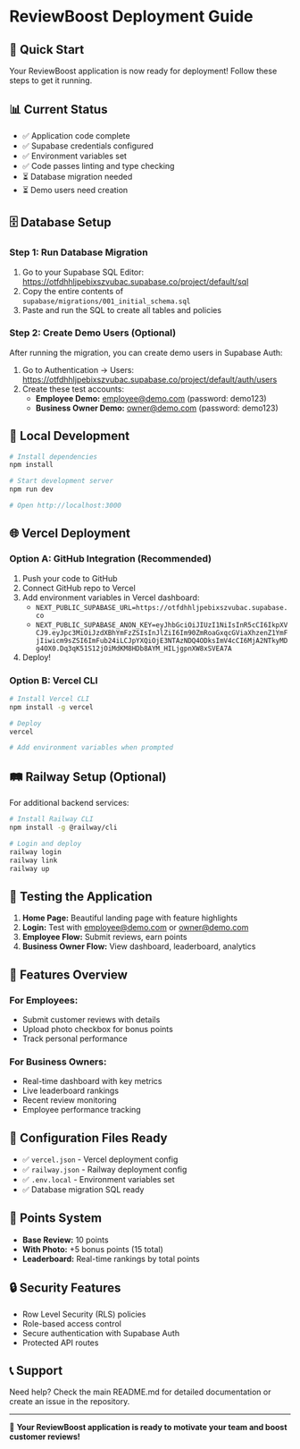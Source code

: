 # ReviewBoost Deployment Guide

## 🎯 Quick Start

Your ReviewBoost application is now ready for deployment! Follow these steps to get it running.

## 📊 Current Status
- ✅ Application code complete
- ✅ Supabase credentials configured
- ✅ Environment variables set
- ✅ Code passes linting and type checking
- ⏳ Database migration needed
- ⏳ Demo users need creation

## 🗄️ Database Setup

### Step 1: Run Database Migration

1. Go to your Supabase SQL Editor: https://otfdhhljpebixszvubac.supabase.co/project/default/sql
2. Copy the entire contents of `supabase/migrations/001_initial_schema.sql`
3. Paste and run the SQL to create all tables and policies

### Step 2: Create Demo Users (Optional)

After running the migration, you can create demo users in Supabase Auth:

1. Go to Authentication → Users: https://otfdhhljpebixszvubac.supabase.co/project/default/auth/users
2. Create these test accounts:
   - **Employee Demo:** employee@demo.com (password: demo123)
   - **Business Owner Demo:** owner@demo.com (password: demo123)

## 🚀 Local Development

```bash
# Install dependencies
npm install

# Start development server
npm run dev

# Open http://localhost:3000
```

## 🌐 Vercel Deployment

### Option A: GitHub Integration (Recommended)

1. Push your code to GitHub
2. Connect GitHub repo to Vercel
3. Add environment variables in Vercel dashboard:
   - `NEXT_PUBLIC_SUPABASE_URL=https://otfdhhljpebixszvubac.supabase.co`
   - `NEXT_PUBLIC_SUPABASE_ANON_KEY=eyJhbGciOiJIUzI1NiIsInR5cCI6IkpXVCJ9.eyJpc3MiOiJzdXBhYmFzZSIsInJlZiI6Im90ZmRoaGxqcGViaXhzenZ1YmFjIiwicm9sZSI6ImFub24iLCJpYXQiOjE3NTAzNDQ4ODksImV4cCI6MjA2NTkyMDg4OX0.Dq3qK51S12jOiMdKM8HDb8AYM_HILjgpnXW8xSVEA7A`
4. Deploy!

### Option B: Vercel CLI

```bash
# Install Vercel CLI
npm install -g vercel

# Deploy
vercel

# Add environment variables when prompted
```

## 🛤️ Railway Setup (Optional)

For additional backend services:

```bash
# Install Railway CLI
npm install -g @railway/cli

# Login and deploy
railway login
railway link
railway up
```

## 🧪 Testing the Application

1. **Home Page:** Beautiful landing page with feature highlights
2. **Login:** Test with employee@demo.com or owner@demo.com
3. **Employee Flow:** Submit reviews, earn points
4. **Business Owner Flow:** View dashboard, leaderboard, analytics

## 📱 Features Overview

### For Employees:
- Submit customer reviews with details
- Upload photo checkbox for bonus points
- Track personal performance

### For Business Owners:
- Real-time dashboard with key metrics
- Live leaderboard rankings
- Recent review monitoring
- Employee performance tracking

## 🔧 Configuration Files Ready

- ✅ `vercel.json` - Vercel deployment config
- ✅ `railway.json` - Railway deployment config
- ✅ `.env.local` - Environment variables set
- ✅ Database migration SQL ready

## 🎯 Points System

- **Base Review:** 10 points
- **With Photo:** +5 bonus points (15 total)
- **Leaderboard:** Real-time rankings by total points

## 🔒 Security Features

- Row Level Security (RLS) policies
- Role-based access control
- Secure authentication with Supabase Auth
- Protected API routes

## 📞 Support

Need help? Check the main README.md for detailed documentation or create an issue in the repository.

---

🎉 **Your ReviewBoost application is ready to motivate your team and boost customer reviews!**